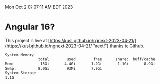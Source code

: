 Mon Oct  2 07:07:11 AM EDT 2023

# Angular 16?


This project is live at [https://kusl.github.io/ngnext-2023-04-21/](https://kusl.github.io/ngnext-2023-04-21/ "next!") thanks to Github.

```bash
System Memory
               total        used        free      shared  buff/cache   available
Mem:            15Gi       4.4Gi       1.9Gi       1.1Gi       8.9Gi       9.3Gi
Swap:          8.0Gi        93Mi       7.9Gi
System Storage
1.1G	.
```
